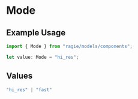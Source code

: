 # Mode

## Example Usage

```typescript
import { Mode } from "ragie/models/components";

let value: Mode = "hi_res";
```

## Values

```typescript
"hi_res" | "fast"
```